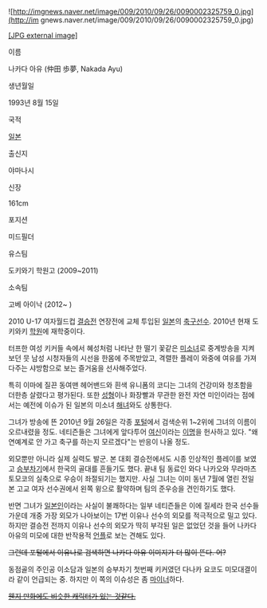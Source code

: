![http://imgnews.naver.net/image/009/2010/09/26/0090002325759_0.jpg](http://im
gnews.naver.net/image/009/2010/09/26/0090002325759_0.jpg)

[[JPG external
image]](http://imgnews.naver.net/image/009/2010/09/26/0090002325759_0.jpg)

이름

나카다 아유 (仲田 歩夢, Nakada Ayu)

생년월일

1993년 8월 15일

국적

[일본](%EC%9D%BC%EB%B3%B8.md)

출신지

야마나시

신장

161cm

포지션

미드필더

유스팀

도키와기 학원고 (2009~2011)

소속팀

고베 아이낙 (2012~ )

  
2010 U-17 여자월드컵 [결승전](%EA%B2%B0%EC%8A%B9%EC%A0%84.md) 연장전에 교체 투입된
[일본](%EC%9D%BC%EB%B3%B8.md)의
[축구](%EC%B6%95%EA%B5%AC.md)[선수](%EC%84%A0%EC%88%98.md). 2010년 현재 도키와키
[학원](%ED%95%99%EC%9B%90.md)에 재학중이다.

터프한 여성 키커들 속에서 혜성처럼 나타난 한 떨기 꽃같은 [미소녀](%EB%AF%B8%EC%86%8C%EB%85%80.md)로
중계방송을 지켜보던 뭇 남성 시청자들의 시선을 한몸에 주목받았고, 격렬한 플레이 와중에 여유를 가져다주는 샤방함으로 보는 즐거움을
선사해주었다.

특히 이마에 질끈 동여맨 헤어밴드와 흰색 유니폼의 코디는 그녀의 건강미와 청초함을 더한층 살렸다고 평가된다. 또한
[성형](%EC%84%B1%ED%98%95.md)이나 화장빨과 무관한 완전 자연 미인이라는 점에서는 예전에 이슈가 된 일본의 미소녀
[해녀](%ED%95%B4%EB%85%80.md)와도 상통한다.

그녀가 방송에 뜬 2010년 9월 26일은 각종 [포털](%ED%8F%AC%ED%84%B8.md)에서 검색순위 1~2위에 그녀의 이름이
오르내렸을 정도. 네티즌들은 그녀에게 앞다투어 [여신](%EC%97%AC%EC%8B%A0.md)이라는
[이명](%EC%9D%B4%EB%AA%85.md)을 헌사하고 있다. "왜 연예계로 안 가고 축구를 하는지 모르겠다"는 반응이 나올
정도.

외모뿐만 아니라 실제 실력도 발군. 본 대회 결승전에서도 시종 인상적인 플레이를 보였고
[승부차기](%EC%8A%B9%EB%B6%80%EC%B0%A8%EA%B8%B0.md)에서 한국의 골대를 흔들기도 했다. 끝내 팀 동료인
와다 나카오와 무라마츠 토모코의 실축으로 우승이 좌절되기는 했지만. 사실 그녀는 이미 동년 7월에 열린 전일본 고교 여자 선수권에서 왼쪽
윙으로 활약하며 팀의 준우승을 견인하기도 했다.

반면 그녀가 [일본인](%EC%9D%BC%EB%B3%B8%EC%9D%B8.md)이라는 사실이 불쾌하다는 일부 네티즌들은 이에 질세라
한국 선수들 가운데 개중 가장 외모가 나아보이는 17번 이유나 선수의 외모를 적극적으로 밀고 있다. 하지만 결승전 전까지 이유나 선수의
외모가 딱히 부각된 일은 없었던 것을 들어 나카다 아유의 미모에 대한 반작용적 [언플](%EC%96%B8%ED%94%8C.md)로 보는
견해도 있다.

<del>그런데 포털에서 이유나로 검색하면 나카다 아유 이미지가 더 많이 뜬다. 어?</del>

동점골의 주인공 이소담과 일본의 승부차기 첫번째 키커였던 다나카 요코도 미모대결이라 같이 언급되는 중. 하지만 이 쪽의 이슈성은 좀
[마이너](%EB%A7%88%EC%9D%B4%EB%84%88.md)하다.

<del>[웬지 만화에도 비슷한 캐릭터가 있는 것같다.](%EC%82%AC%ED%82%A4%EB%85%B8%20%EC%95%84%EC%8A%A4%EC%B9%B4.md)</del>

